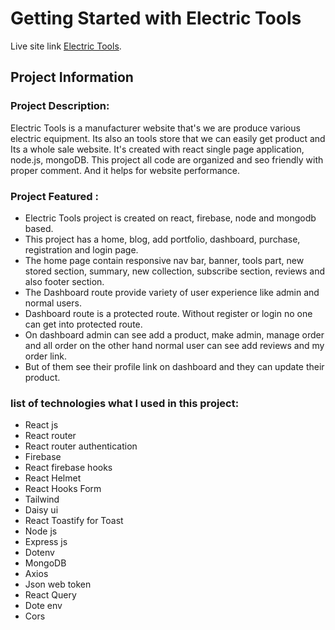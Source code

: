 # Getting Started with Electric Tools

Live site link [Electric Tools](https://electric-tools-4d28a.web.app/).

## Project Information

### Project Description:
Electric Tools is a manufacturer website that's we are produce various electric equipment. Its also an tools store that we can easily get product and Its a whole sale website. It's created with react single page application, node.js, mongoDB. This project all code are organized and seo friendly with proper comment. And it helps for website performance.


### Project Featured :
* Electric Tools project is created on react, firebase, node and mongodb based.
* This project has a home, blog, add portfolio, dashboard, purchase, registration and login page.
* The home page contain responsive nav bar, banner, tools part, new stored section, summary, new collection, subscribe section, reviews and also footer section.
* The Dashboard route provide variety of user experience like admin and normal users.
* Dashboard route is a protected route. Without register or login no one can get into protected route.
* On dashboard admin can see add a product, make admin, manage order and all order on the other hand normal user can see add reviews and my order link.
* But of them see their profile link on dashboard and they can update their product.


### list of technologies what I used in this project:
* React js
* React router
* React router authentication
* Firebase
* React firebase hooks
* React Helmet
* React Hooks Form
* Tailwind
* Daisy ui
* React Toastify for Toast
* Node js
* Express js
* Dotenv
* MongoDB
* Axios
* Json web token
* React Query
* Dote env
* Cors
